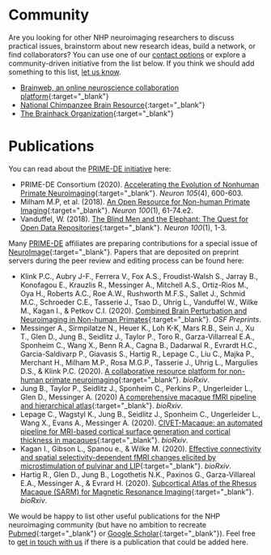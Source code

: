 # Community

Are you looking for other NHP neuroimaging researchers to discuss practical issues, brainstorm about new research ideas, build a network, or find collaborators? You can use one of our [contact options](contact.md) or explore a community-driven initiative from the list below. If you think we should add something to this list, [let us know](https://github.com/PRIME-RE/prime-re.github.io/issues/new?assignees=&labels=Contact&template=contact.md&title=[Contact]:%C2%A0%3Ctopic%3E).
<br>

- [Brainweb, an online neuroscience collaboration platform](https://brain-web.github.io/){:target="_blank"}     
- [National Chimpanzee Brain Resource](https://www.chimpanzeebrain.org/){:target="_blank"}     
- [The Brainhack Organization](https://brainhack.org/){:target="_blank"}      


# Publications

You can read about the [PRIME-DE initiative](http://fcon_1000.projects.nitrc.org/indi/indiPRIME.html) here:     
- PRIME-DE Consortium (2020). [Accelerating the Evolution of Nonhuman Primate Neuroimaging](https://doi.org/10.1016/j.neuron.2019.12.023){:target="_blank"}. *Neuron 105*(4), 600-603.
- Milham M.P, et al. (2018). [An Open Resource for Non-human Primate Imaging](https://doi.org/10.1016/j.neuron.2018.08.039){:target="_blank"}. *Neuron 100*(1), 61-74.e2.     
- Vanduffel, W. (2018). [The Blind Men and the Elephant: The Quest for Open Data Repositories](https://doi.org/10.1016/j.neuron.2018.09.039){:target="_blank"}. *Neuron 100*(1), 1-3.
      
Many [PRIME-DE](http://fcon_1000.projects.nitrc.org/indi/indiPRIME.html) affiliates are preparing contributions for a special issue of [NeuroImage](https://www.journals.elsevier.com/neuroimage){:target="_blank"}. Papers that are deposited on preprint servers during the peer review and editing process can be found here:   
- Klink P.C., Aubry J-F., Ferrera V., Fox A.S., Froudist-Walsh S., Jarray B., Konofagou E., Krauzlis R., Messinger A., Mitchell A.S., Ortiz-Rios M., Oya H., Roberts A.C., Roe A.W., Rushworth M.F.S., Sallet J., Schmid M.C., Schroeder C.E., Tasserie J., Tsao D., Uhrig L., Vanduffel W., Wilke M., Kagan I., & Petkov C.I. (2020). [Combined Brain Perturbation and Neuroimaging in Non-human Primates](https://osf.io/z4x89/){:target="_blank"}. *OSF Preprints*.    
- Messinger A., Sirmpilatze N., Heuer K., Loh K-K, Mars R.B., Sein J., Xu T., Glen D., Jung B., Seidlitz J., Taylor P., Toro R., Garza-Villarreal E.A., Sponheim C., Wang X., Benn R.A., Cagna B., Dadarwal R., Evrardt H.C., Garcia-Saldivarp P., Giavasis S., Hartig R., Lepage C., Liu C., Majka P., Merchant H., Milham M.P., Rosa M.G.P., Tasserie J., Uhrig L., Margulies D.S., & Klink P.C. (2020). [A collaborative resource platform for non-human primate neuroimaging](https://t.co/6c5nbZtgyo){:target="_blank"}. *bioRxiv*.     
- Jung B., Taylor P., Seidlitz J., Sponheim C., Perkins P., Ungerleider L., Glen D., Messinger A. (2020) [A comprehensive macaque fMRI pipeline and hierarchical atlas](https://dx.doi.org/10.1101/2020.08.05.237818){:target="_blank"}. *bioRxiv*.        
- Lepage C., Wagstyl K., Jung B., Seidlitz J., Sponheim C., Ungerleider L., Wang X., Evans A., Messinger A. (2020). [CIVET-Macaque: an automated pipeline for MRI-based cortical surface generation and cortical thickness in macaques](https://dx.doi.org/10.1101/2020.08.04.237149){:target="_blank"}. *bioRxiv*.      
- Kagan I., Gibson L., Spanou e., & Wilke M. (2020). [Effective connectivity and spatial selectivity-dependent fMRI changes elicited by microstimulation of pulvinar and LIP](https://doi.org/10.1101/2020.09.16.298539){:target="_blank"}. *bioRxiv*.       
- Hartig R., Glen D., Jung B., Logothetis N.K., Paxinos G., Garza-Villareal E.A., Messinger A., & Evrard H. (2020). [Subcortical Atlas of the Rhesus Macaque (SARM) for Magnetic Resonance Imaging](https://doi.org/10.1101/2020.09.16.300053){:target="_blank"}. *bioRxiv*.       
 

We would be happy to list other useful publications for the NHP neuroimaging community (but have no ambition to recreate [Pubmed](https://pubmed.ncbi.nlm.nih.gov/){:target="_blank"} or [Google Scholar](https://scholar.google.com/){:target="_blank"}). Feel free to [get in touch with us](contact.md) if there is a publication that could be added here.      
